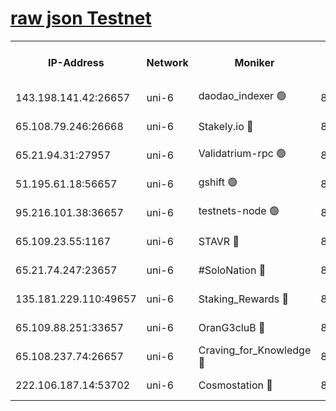 [raw json Testnet](https://rpc-check.junot.stavr.tech/junot/rpc-junot-result.json)
=


<table><tr><th>IP-Address</th><th>Network</th><th>Moniker</th><th>Latest Block Height</th><th>Earliest Block Height</th><th>Catching Up</th><th>Tx Index</th><th>Voting Power</th><th>Scan Time</th></tr><tr><td>143.198.141.42:26657</td><td>uni-6</td><td>daodao_indexer 🟢</td><td>8766164</td><td>1</td><td>False</td><td>off</td><td>0</td><td>2024-03-11T04:58:35.373158282UTC</td></tr><tr><td>65.108.79.246:26668</td><td>uni-6</td><td>Stakely.io 🔴</td><td>8766160</td><td>1570872</td><td>False</td><td>on</td><td>11</td><td>2024-03-11T04:58:22.961120511UTC</td></tr><tr><td>65.21.94.31:27957</td><td>uni-6</td><td>Validatrium-rpc 🟢</td><td>8766158</td><td>2943363</td><td>False</td><td>on</td><td>0</td><td>2024-03-11T04:58:18.574724532UTC</td></tr><tr><td>51.195.61.18:56657</td><td>uni-6</td><td>gshift 🟢</td><td>8559900</td><td>7691417</td><td>False</td><td>on</td><td>0</td><td>2024-03-11T04:58:06.334628082UTC</td></tr><tr><td>95.216.101.38:36657</td><td>uni-6</td><td>testnets-node 🟢</td><td>8766161</td><td>8116304</td><td>False</td><td>on</td><td>0</td><td>2024-03-11T04:58:25.341467892UTC</td></tr><tr><td>65.109.23.55:1167</td><td>uni-6</td><td>STAVR 🔴</td><td>8766163</td><td>8207211</td><td>False</td><td>off</td><td>6056</td><td>2024-03-11T04:58:31.809762749UTC</td></tr><tr><td>65.21.74.247:23657</td><td>uni-6</td><td>#SoloNation 🔴</td><td>8766164</td><td>8237483</td><td>False</td><td>on</td><td>112</td><td>2024-03-11T04:58:34.503472755UTC</td></tr><tr><td>135.181.229.110:49657</td><td>uni-6</td><td>Staking_Rewards 🔴</td><td>8766166</td><td>8388763</td><td>False</td><td>on</td><td>1008</td><td>2024-03-11T04:58:40.076328194UTC</td></tr><tr><td>65.109.88.251:33657</td><td>uni-6</td><td>OranG3cluB 🔴</td><td>8766166</td><td>8418953</td><td>False</td><td>on</td><td>11</td><td>2024-03-11T04:58:39.770700753UTC</td></tr><tr><td>65.108.237.74:26657</td><td>uni-6</td><td>Craving_for_Knowledge 🔴</td><td>8766163</td><td>8695929</td><td>False</td><td>on</td><td>9004</td><td>2024-03-11T04:58:32.146744232UTC</td></tr><tr><td>222.106.187.14:53702</td><td>uni-6</td><td>Cosmostation 🔴</td><td>8766157</td><td>8759614</td><td>False</td><td>on</td><td>109003</td><td>2024-03-11T04:58:16.209143822UTC</td></tr></table>
